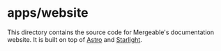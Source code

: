 # apps/website

This directory contains the source code for Mergeable's documentation website.
It is built on top of [Astro](https://astro.build) and [Starlight](https://starlight.astro.build).